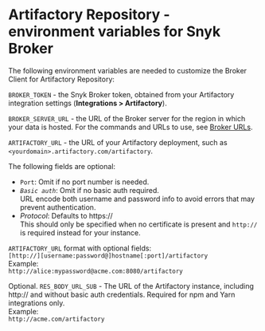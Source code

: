 # Artifactory Repository - environment variables for Snyk Broker

The following environment variables are needed to customize the Broker Client for Artifactory Repository:

`BROKER_TOKEN` - the Snyk Broker token, obtained from your Artifactory integration settings (**Integrations > Artifactory**).

`BROKER_SERVER_URL` - the URL of the Broker server for the region in which your data is hosted. For the commands and URLs to use, see [Broker URLs](../../../../../working-with-snyk/regional-hosting-and-data-residency.md#broker-server-urls).

`ARTIFACTORY_URL` - the URL of your Artifactory deployment, such as `<yourdomain>.artifactory.com/artifactory`.

The following fields are optional:

* `Port`: Omit if no port number is needed.
* _`Basic auth`_: Omit if no basic auth required.\
  URL encode both username and password info to avoid errors that may prevent authentication.
* _Protocol_: Defaults to https://\
  This should only be specified when no certificate is present and `http://` is required instead for your instance.

`ARTIFACTORY_URL` format with optional fields:\
`[http://][username:password@]hostname[:port]/artifactory`\
Example:\
`http://alice:mypassword@acme.com:8080/artifactory`

Optional. `RES_BODY_URL_SUB` - The URL of the Artifactory instance, including http:// and without basic auth credentials. Required for npm and Yarn integrations only.\
Example:\
`http://acme.com/artifactory`
